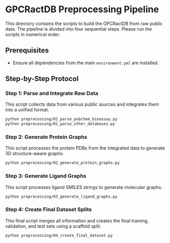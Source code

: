 # GPCRactDB Preprocessing Pipeline

This directory contains the scripts to build the GPCRactDB from raw public data.
The pipeline is divided into four sequential steps. Please run the scripts in numerical order.

## Prerequisites

- Ensure all dependencies from the main `environment.yml` are installed.

## Step-by-Step Protocol

### Step 1: Parse and Integrate Raw Data

This script collects data from various public sources and integrates them into a unified format.

```bash
python preprocessing/01_parse_pubchem_bioassay.py
python preprocessing/01_parse_other_databases.py
```

### Step 2: Generate Protein Graphs

This script processes the protein PDBs from the integrated data to generate 3D structure-aware graphs.

```bash
python preprocessing/02_generate_protein_graphs.py
```

### Step 3: Generate Ligand Graphs

This script processes ligand SMILES strings to generate molecular graphs.

```bash
python preprocessing/03_generate_ligand_graphs.py
```

### Step 4: Create Final Dataset Splits

This final script merges all information and creates the final training, validation, and test sets using a scaffold split.

```bash
python preprocessing/04_create_final_dataset.py
```

